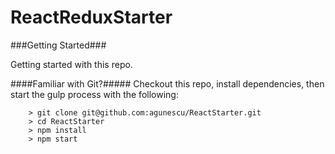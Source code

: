 # ReactReduxStarter

###Getting Started###

Getting started with this repo.

####Familiar with Git?#####
Checkout this repo, install dependencies, then start the gulp process with the following:

```
	> git clone git@github.com:agunescu/ReactStarter.git
	> cd ReactStarter
	> npm install
	> npm start
```
